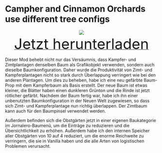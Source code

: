 # Campher and Cinnamon Orchards use different tree configs

<div align=center><img src="_media/Anno1800/mod_banners/smallmodscollection/banner2.png"/></div>

<div align=center><a href="https://g-4169.modapi.io/v1/games/4169/mods/3227798/files/4514416/download"> <font size="40">Jetzt herunterladen</font></a></div>

Dieser Mod behebt nicht nur das Versäumnis, dass Kampfer- und Zimtplantagen denselben Baum als Grafikobjekt verwenden, sondern auch dieselbe Baumkonfiguration. Daher wurde die Produktivität von Zimt- und Kampferplantagen nicht so stark durch Überlappung verringert wie bei den anderen Plantagen. Um dies zu beheben, habe ich eine neu gefärbte Baum-Prop mit dem Kampferbaum als Basis erstellt. Der neue Baum ist etwas kleiner, die Blätter haben einen dunkleren Grünton und die Rinde ist jetzt rötlicher gefärbt. Nachdem der Baum fertig war, habe ich ihn einer unbenutzten Baumkonfiguration in der Neuen Welt zugewiesen, so dass sich Zimt- und Kampferplantage nun richtig überlappen. Der Zimtbaum kann auch für den Baumpinsel verwendet werden.

Außerdem befinden sich die Obstgärten jetzt in einer eigenen Baukategorie im Jornalero-Baumenü, um die Einträge zu reduzieren und die Übersichtlichkeit zu erhöhen. Außerdem habe ich den internen Speicher aller Obstgärten von 10 auf 4 reduziert, um die enorme Reichweite zu verringern, die sie in Vanilla haben und die alle Arten von logistischen Problemen verursacht.